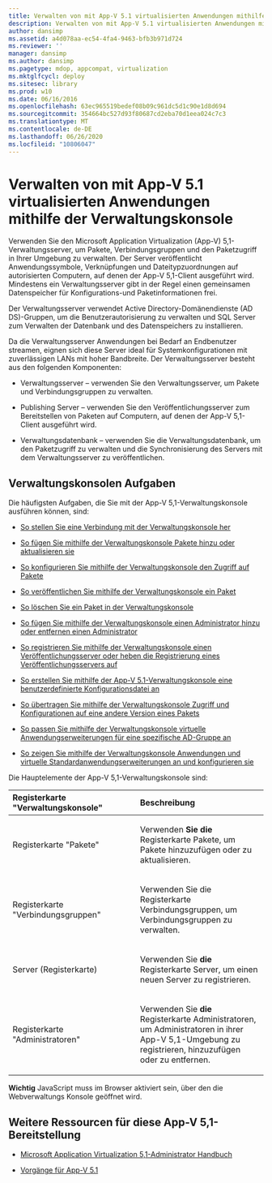 ```yaml
---
title: Verwalten von mit App-V 5.1 virtualisierten Anwendungen mithilfe der Verwaltungskonsole
description: Verwalten von mit App-V 5.1 virtualisierten Anwendungen mithilfe der Verwaltungskonsole
author: dansimp
ms.assetid: a4d078aa-ec54-4fa4-9463-bfb3b971d724
ms.reviewer: ''
manager: dansimp
ms.author: dansimp
ms.pagetype: mdop, appcompat, virtualization
ms.mktglfcycl: deploy
ms.sitesec: library
ms.prod: w10
ms.date: 06/16/2016
ms.openlocfilehash: 63ec965519bedef08b09c961dc5d1c90e1d8d694
ms.sourcegitcommit: 354664bc527d93f80687cd2eba70d1eea024c7c3
ms.translationtype: MT
ms.contentlocale: de-DE
ms.lasthandoff: 06/26/2020
ms.locfileid: "10806047"
---
```

# Verwalten von mit App-V 5.1 virtualisierten Anwendungen mithilfe der Verwaltungskonsole


Verwenden Sie den Microsoft Application Virtualization (App-V) 5,1-Verwaltungsserver, um Pakete, Verbindungsgruppen und den Paketzugriff in Ihrer Umgebung zu verwalten. Der Server veröffentlicht Anwendungssymbole, Verknüpfungen und Dateitypzuordnungen auf autorisierten Computern, auf denen der App-V 5,1-Client ausgeführt wird. Mindestens ein Verwaltungsserver gibt in der Regel einen gemeinsamen Datenspeicher für Konfigurations-und Paketinformationen frei.

Der Verwaltungsserver verwendet Active Directory-Domänendienste (AD DS)-Gruppen, um die Benutzerautorisierung zu verwalten und SQL Server zum Verwalten der Datenbank und des Datenspeichers zu installieren.

Da die Verwaltungsserver Anwendungen bei Bedarf an Endbenutzer streamen, eignen sich diese Server ideal für Systemkonfigurationen mit zuverlässigen LANs mit hoher Bandbreite. Der Verwaltungsserver besteht aus den folgenden Komponenten:

-   Verwaltungsserver – verwenden Sie den Verwaltungsserver, um Pakete und Verbindungsgruppen zu verwalten.

-   Publishing Server – verwenden Sie den Veröffentlichungsserver zum Bereitstellen von Paketen auf Computern, auf denen der App-V 5,1-Client ausgeführt wird.

-   Verwaltungsdatenbank – verwenden Sie die Verwaltungsdatenbank, um den Paketzugriff zu verwalten und die Synchronisierung des Servers mit dem Verwaltungsserver zu veröffentlichen.

## Verwaltungskonsolen Aufgaben


Die häufigsten Aufgaben, die Sie mit der App-V 5,1-Verwaltungskonsole ausführen können, sind:

-   [So stellen Sie eine Verbindung mit der Verwaltungskonsole her](how-to-connect-to-the-management-console-51.md)

-   [So fügen Sie mithilfe der Verwaltungskonsole Pakete hinzu oder aktualisieren sie](how-to-add-or-upgrade-packages-by-using-the-management-console-51-gb18030.md)

-   [So konfigurieren Sie mithilfe der Verwaltungskonsole den Zugriff auf Pakete](how-to-configure-access-to-packages-by-using-the-management-console-51.md)

-   [So veröffentlichen Sie mithilfe der Verwaltungskonsole ein Paket](how-to-publish-a-package-by-using-the-management-console-51.md)

-   [So löschen Sie ein Paket in der Verwaltungskonsole](how-to-delete-a-package-in-the-management-console-51.md)

-   [So fügen Sie mithilfe der Verwaltungskonsole einen Administrator hinzu oder entfernen einen Administrator](how-to-add-or-remove-an-administrator-by-using-the-management-console51.md)

-   [So registrieren Sie mithilfe der Verwaltungskonsole einen Veröffentlichungsserver oder heben die Registrierung eines Veröffentlichungsservers auf](how-to-register-and-unregister-a-publishing-server-by-using-the-management-console51.md)

-   [So erstellen Sie mithilfe der App-V 5.1-Verwaltungskonsole eine benutzerdefinierte Konfigurationsdatei an](how-to-create-a-custom-configuration-file-by-using-the-app-v-51-management-console.md)

-   [So übertragen Sie mithilfe der Verwaltungskonsole Zugriff und Konfigurationen auf eine andere Version eines Pakets](how-to-transfer-access-and-configurations-to-another-version-of-a-package-by-using-the-management-console51.md)

-   [So passen Sie mithilfe der Verwaltungskonsole virtuelle Anwendungserweiterungen für eine spezifische AD-Gruppe an](how-to-customize-virtual-applications-extensions-for-a-specific-ad-group-by-using-the-management-console51.md)

-   [So zeigen Sie mithilfe der Verwaltungskonsole Anwendungen und virtuelle Standardanwendungserweiterungen an und konfigurieren sie](how-to-view-and-configure-applications-and-default-virtual-application-extensions-by-using-the-management-console-beta.md)

Die Hauptelemente der App-V 5,1-Verwaltungskonsole sind:

<table>
<colgroup>
<col width="50%" />
<col width="50%" />
</colgroup>
<thead>
<tr class="header">
<th align="left">Registerkarte "Verwaltungskonsole"</th>
<th align="left">Beschreibung</th>
</tr>
</thead>
<tbody>
<tr class="odd">
<td align="left"><p>Registerkarte "Pakete"</p></td>
<td align="left"><p>Verwenden <strong> Sie die </strong> Registerkarte Pakete, um Pakete hinzuzufügen oder zu aktualisieren.</p></td>
</tr>
<tr class="even">
<td align="left"><p>Registerkarte "Verbindungsgruppen"</p></td>
<td align="left"><p>Verwenden Sie die <strong> </strong> Registerkarte Verbindungsgruppen, um Verbindungsgruppen zu verwalten.</p></td>
</tr>
<tr class="odd">
<td align="left"><p>Server (Registerkarte)</p></td>
<td align="left"><p>Verwenden Sie <strong> die </strong> Registerkarte Server, um einen neuen Server zu registrieren.</p></td>
</tr>
<tr class="even">
<td align="left"><p>Registerkarte "Administratoren"</p></td>
<td align="left"><p>Verwenden Sie <strong> die </strong> Registerkarte Administratoren, um Administratoren in ihrer App-V 5,1-Umgebung zu registrieren, hinzuzufügen oder zu entfernen.</p></td>
</tr>
</tbody>
</table>

 

**Wichtig**  JavaScript muss im Browser aktiviert sein, über den die Webverwaltungs Konsole geöffnet wird.

 






## <a href="" id="other-resources-for-this-app-v-5-1-deployment-"></a>Weitere Ressourcen für diese App-V 5,1-Bereitstellung


-   [Microsoft Application Virtualization 5,1-Administrator Handbuch](microsoft-application-virtualization-51-administrators-guide.md)

-   [Vorgänge für App-V 5.1](operations-for-app-v-51.md)

 

 






